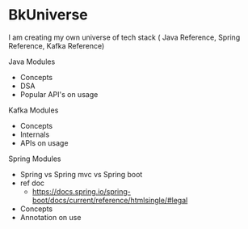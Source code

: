 # BkUniverse
I am creating my own universe of tech stack ( Java Reference, Spring Reference, Kafka Reference)

Java Modules
  - Concepts
  - DSA
  - Popular API's on usage

Kafka Modules
  - Concepts
  - Internals
  - APIs on usage
  
Spring Modules
  - Spring vs Spring mvc vs Spring boot
  - ref doc
      - https://docs.spring.io/spring-boot/docs/current/reference/htmlsingle/#legal
  - Concepts
  - Annotation on use
